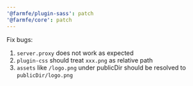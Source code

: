 ```yaml
---
'@farmfe/plugin-sass': patch
'@farmfe/core': patch
---
```


Fix bugs:
1. `server.proxy` does not work as expected
2. `plugin-css` should treat `xxx.png` as relative path
3. `assets` like `/logo.png` under publicDir should be resolved to `publicDir/logo.png`